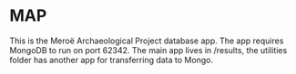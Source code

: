 # MAP
This is the Meroë Archaeological Project database app. The app requires MongoDB to run on port 62342. The main app lives in /results, the utilities folder has another app for transferring data to Mongo.

